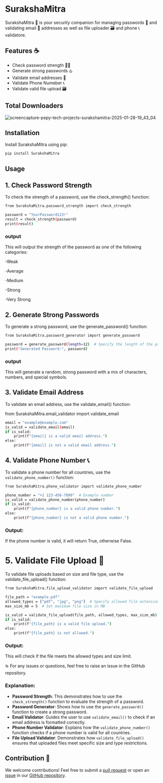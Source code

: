 # SurakshaMitra

SurakshaMitra 🔐 is your security companion for managing passwords 🔑 and validating email 📨 addresses as well as file uploader 🗃️ and phone 📞 validatore. 

## Features ☕

- Check password strength 💪🏻
- Generate strong passwords ♨️
- Validate email addresses 📧
- Validate Phone Numeber 📞 
- Validate valid file upload 🗃️


## Total Downloaders
![screencapture-pepy-tech-projects-surakshamitra-2025-01-28-19_43_04](https://github.com/user-attachments/assets/0e30c1f9-d428-432c-813f-b03e2b75418f)


## Installation

Install SurakshaMitra using pip:

```bash
pip install SurakshaMitra
```

## Usage


## 1. Check Password Strength
To check the strength of a password, use the check_strength() function:

```bash
from SurakshaMitra.password_strength import check_strength

password = "YourPassword123!"
result = check_strength(password)
print(result)
```
### output
This will output the strength of the password as one of the following categories:

-Weak

-Average

-Medium

-Strong

-Very Strong




## 2. Generate Strong Passwords
To generate a strong password, use the generate_password() function:

```bash
from SurakshaMitra.password_generator import generate_password

password = generate_password(length=12)  # Specify the length of the password
print("Generated Password:", password)
```

### output
This will generate a random, strong password with a mix of characters, numbers, and special symbols.


## 3. Validate Email Address
To validate an email address, use the validate_email() function:

from SurakshaMitra.email_validator import validate_email

```bash
email = "example@example.com"
is_valid = validate_email(email)
if is_valid:
    print(f"{email} is a valid email address.")
else:
    print(f"{email} is not a valid email address.")
```

## 4. Validate Phone Number 📞
To validate a phone number for all countries, use the `validate_phone_number()` function:

```bash
from SurakshaMitra.phone_validator import validate_phone_number

phone_number = "+1 123-456-7890"  # Example number
is_valid = validate_phone_number(phone_number)
if is_valid:
    print(f"{phone_number} is a valid phone number.")
else:
    print(f"{phone_number} is not a valid phone number.")
```

### Output:
If the phone number is valid, it will return True, otherwise False.

# 5. Validate File Upload 📁
To validate file uploads based on size and file type, use the validate_file_upload() function:
```bash
from SurakshaMitra.file_upload_validator import validate_file_upload

file_path = "example.pdf"
allowed_types = ["pdf", "jpg", "png"]  # Specify allowed file extensions
max_size_mb = 5  # Set maximum file size in MB

is_valid = validate_file_upload(file_path, allowed_types, max_size_mb)
if is_valid:
    print(f"{file_path} is a valid file upload.")
else:
    print(f"{file_path} is not allowed.")
```
### Output:
This will check if the file meets the allowed types and size limit.



☕
For any issues or questions, feel free to raise an issue in the GitHub repository.





### Explanation:
- **Password Strength**: This demonstrates how to use the `check_strength()` function to evaluate the strength of a password.
- **Password Generator**: Shows how to use the `generate_password()` function to create a strong password.
- **Email Validator**: Guides the user to use `validate_email()` to check if an email address is formatted correctly.
- **Phone Number Validator**: Explains how the `validate_phone_number()` function checks if a phone number is valid for all countries.
- **File Upload Validator**: Demonstrates how `validate_file_upload()` ensures that uploaded files meet specific size and type restrictions.

## Contribution 🤝
We welcome contributions! Feel free to submit a [pull request](https://github.com/kashyapprajapat/SurakshaMitra/pulls) or open an [issue](https://github.com/kashyapprajapat/SurakshaMitra/issues) in our [GitHub repository](https://github.com/kashyapprajapat/SurakshaMitra).


